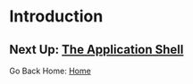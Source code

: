 # Introduction

## Next Up: [The Application Shell](the-application-shell.md)

Go Back Home: [Home](../README.md)